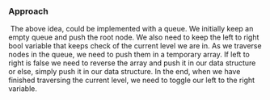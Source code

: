 ### **Approach**
​
The above idea, could be implemented with a queue. We initially keep an empty queue and push the root node. We also need to keep the left to right bool variable that keeps check of the current level we are in. As we traverse nodes in the queue, we need to push them in a temporary array. If left to right is false we need to reverse the array and push it in our data structure or else, simply push it in our data structure. In the end, when we have finished traversing the current level, we need to toggle our left to the right variable.